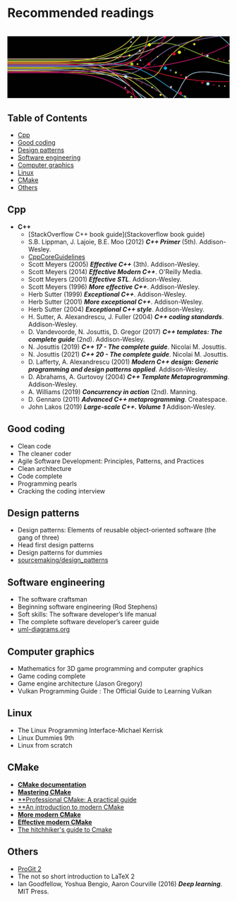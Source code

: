 # Recommended readings

<br>![flow image](https://raw.githubusercontent.com/AnselmoGPP/know_base/master/resources/flow.jpg)


## Table of Contents

+ [Cpp](#cpp)
+ [Good coding](#good-coding)
+ [Design patterns](#design-patterns)
+ [Software engineering](#software-engineering)
+ [Computer graphics](#computer-graphics)
+ [Linux](#linux)
+ [CMake](#cmake)
+ [Others](#others)


## Cpp

- **C++**
  - [StackOverflow C++ book guide](Stackoverflow book guide)
  - S.B. Lippman, J. Lajoie, B.E. Moo (2012) _**C++ Primer**_ (5th). Addison-Wesley.
  - [CppCoreGuidelines](https://github.com/isocpp/CppCoreGuidelines?tab=readme-ov-file)
  - Scott Meyers (2005) _**Effective C++**_ (3th). Addison-Wesley.
  - Scott Meyers (2014) _**Effective Modern C++**_. O'Reilly Media.
  - Scott Meyers (2001) _**Effective STL**_. Addison-Wesley.
  - Scott Meyers (1996) _**More effective C++**_. Addison-Wesley.
  - Herb Sutter (1999) _**Exceptional C++**_. Addison-Wesley.
  - Herb Sutter (2001) _**More exceptional C++**_. Addison-Wesley.
  - Herb Sutter (2004) _**Exceptional C++ style**_. Addison-Wesley.
  - H. Sutter, A. Alexandrescu, J. Fuller (2004) _**C++ coding standards**_. Addison-Wesley.
  - D. Vandevoorde, N. Josuttis, D. Gregor (2017) _**C++ templates: The complete guide**_ (2nd). Addison-Wesley.
  - N. Josuttis (2019) _**C++ 17 - The complete guide**_. Nicolai M. Josuttis.
  - N. Josuttis (2021) _**C++ 20 - The complete guide**_. Nicolai M. Josuttis.
  - D. Lafferty, A. Alexandrescu (2001) _**Modern C++ design: Generic programming and design patterns applied**_. Addison-Wesley.
  - D. Abrahams, A. Gurtovoy (2004) _**C++ Template Metaprogramming**_. Addison-Wesley.
  - A. Williams (2019) _**Concurrency in action**_ (2nd). Manning.
  - D. Gennaro (2011) _**Advanced C++ metaprogramming**_. Createspace.
  - John Lakos (2019) _**Large-scale C++. Volume 1**_ Addison-Wesley.


## Good coding

  - Clean code
  - The cleaner coder
  - Agile Software  Development: Principles, Patterns, and Practices
  - Clean architecture
  - Code complete
  - Programming pearls
  - Cracking the coding interview


## Design patterns

  - Design patterns: Elements of reusable object-oriented software (the gang of three)
  - Head first design patterns
  - Design patterns for dummies
  - [sourcemaking/design_patterns](https://sourcemaking.com/design_patterns)


## Software engineering

  - The software craftsman
  - Beginning software engineering (Rod Stephens)
  - Soft skills: The software developer’s life manual
  - The complete software developer’s career guide
  - [uml-diagrams.org](https://www.uml-diagrams.org/)


## Computer graphics

  - Mathematics for 3D game programming and computer graphics
  - Game coding complete
  - Game engine architecture (Jason Gregory)
  - Vulkan Programming Guide : The Official Guide to Learning Vulkan


## Linux

  - The Linux Programming Interface-Michael Kerrisk
  - Linux Dummies 9th
  - Linux from scratch


## CMake

  - [**CMake documentation**](https://cmake.org/documentation)
  - [**Mastering CMake**](https://cmake.org/cmake/help/book/mastering-cmake/#mastering-cmake)
  - [**Professional CMake: A practical guide](https://crascit.com/professional-cmake/)
  - [**An introduction to modern CMake](https://cliutils.gitlab.io/modern-cmake/)
  - [**More modern CMake**](https://hsf-training.github.io/hsf-training-cmake-webpage/aio/index.html)
  - [**Effective modern CMake**](https://gist.github.com/mbinna/c61dbb39bca0e4fb7d1f73b0d66a4fd1)
  - [The hitchhiker's guide to Cmake](https://cgold.readthedocs.io/en/latest/index.html)

## Others

  - [ProGit 2](https://github.com/progit/progit2?tab=readme-ov-file)
  - The not so short introduction to LaTeX 2
  - Ian Goodfellow, Yoshua Bengio, Aaron Courville (2016) _**Deep learning**_. MIT Press.
